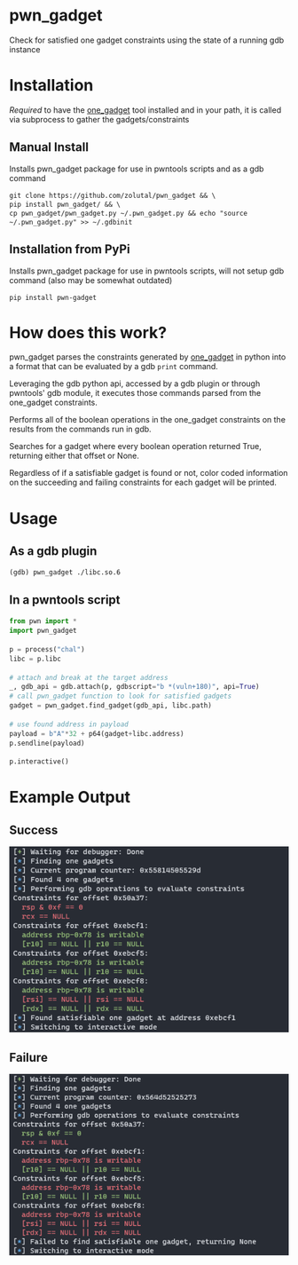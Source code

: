 # pwn_gadget
Check for satisfied one gadget constraints using the state of a running gdb instance

# Installation
*Required* to have the [one_gadget](https://github.com/david942j/one_gadget) tool installed and in your path, it is called via subprocess to gather the gadgets/constraints
## Manual Install 
Installs pwn_gadget package for use in pwntools scripts and as a gdb command
```
git clone https://github.com/zolutal/pwn_gadget && \
pip install pwn_gadget/ && \
cp pwn_gadget/pwn_gadget.py ~/.pwn_gadget.py && echo "source ~/.pwn_gadget.py" >> ~/.gdbinit
```

## Installation from PyPi
Installs pwn_gadget package for use in pwntools scripts, will not setup gdb command
(also may be somewhat outdated)
```
pip install pwn-gadget
```


# How does this work?
pwn_gadget parses the constraints generated by [one_gadget](https://github.com/david942j/one_gadget) in python into a format that can be evaluated by a gdb `print` command.

Leveraging the gdb python api, accessed by a gdb plugin or through pwntools' gdb module, it executes those commands parsed from the one_gadget constraints.

Performs all of the boolean operations in the one_gadget constraints on the results from the commands run in gdb.

Searches for a gadget where every boolean operation returned True, returning either that offset or None.

Regardless of if a satisfiable gadget is found or not, color coded information on the succeeding and failing constraints for each gadget will be printed.

# Usage
## As a gdb plugin
```
(gdb) pwn_gadget ./libc.so.6
```

## In a pwntools script
```python
from pwn import *
import pwn_gadget

p = process("chal")
libc = p.libc

# attach and break at the target address
_, gdb_api = gdb.attach(p, gdbscript="b *(vuln+180)", api=True)
# call pwn_gadget function to look for satisfied gadgets
gadget = pwn_gadget.find_gadget(gdb_api, libc.path)

# use found address in payload
payload = b"A"*32 + p64(gadget+libc.address)
p.sendline(payload)

p.interactive()
```

# Example Output
## Success
![Successful discovery of satisfied one gadget](static/success.png)
## Failure
![Failed discovery of satisfied one gadget](static/failure.png)